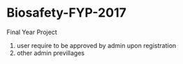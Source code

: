 # Biosafety-FYP-2017
Final Year Project


1. user require to be approved by admin upon registration
2. other admin previllages
